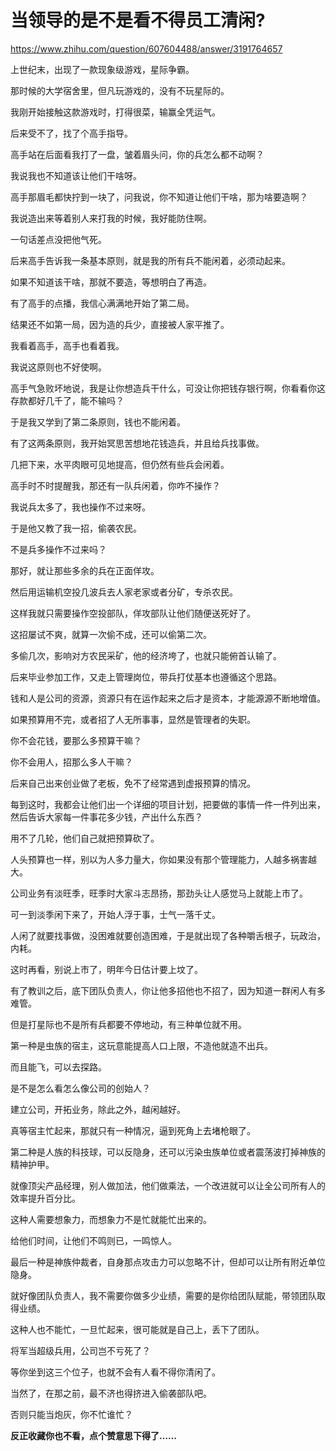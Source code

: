# 当领导的是不是看不得员工清闲?

https://www.zhihu.com/question/607604488/answer/3191764657

上世纪末，出现了一款现象级游戏，星际争霸。

那时候的大学宿舍里，但凡玩游戏的，没有不玩星际的。

我刚开始接触这款游戏时，打得很菜，输赢全凭运气。

后来受不了，找了个高手指导。

高手站在后面看我打了一盘，皱着眉头问，你的兵怎么都不动啊？

我说我也不知道该让他们干啥呀。

高手那眉毛都快拧到一块了，问我说，你不知道让他们干啥，那为啥要造啊？

我说造出来等着别人来打我的时候，我好能防住啊。

一句话差点没把他气死。

后来高手告诉我一条基本原则，就是我的所有兵不能闲着，必须动起来。

如果不知道该干啥，那就不要造，等想明白了再造。

有了高手的点播，我信心满满地开始了第二局。

结果还不如第一局，因为造的兵少，直接被人家平推了。

我看着高手，高手也看着我。

我说这原则也不好使啊。

高手气急败坏地说，我是让你想造兵干什么，可没让你把钱存银行啊，你看看你这存款都好几千了，能不输吗？

于是我又学到了第二条原则，钱也不能闲着。

有了这两条原则，我开始冥思苦想地花钱造兵，并且给兵找事做。

几把下来，水平肉眼可见地提高，但仍然有些兵会闲着。

高手时不时提醒我，那还有一队兵闲着，你咋不操作？

我说兵太多了，我也操作不过来呀。

于是他又教了我一招，偷袭农民。

不是兵多操作不过来吗？

那好，就让那些多余的兵在正面佯攻。

然后用运输机空投几波兵去人家老家或者分矿，专杀农民。

这样我就只需要操作空投部队，佯攻部队让他们随便送死好了。

这招屡试不爽，就算一次偷不成，还可以偷第二次。

多偷几次，影响对方农民采矿，他的经济垮了，也就只能俯首认输了。

后来毕业参加工作，又走上管理岗位，带兵打仗基本也遵循这个思路。

钱和人是公司的资源，资源只有在运作起来之后才是资本，才能源源不断地增值。

如果预算用不完，或者招了人无所事事，显然是管理者的失职。

你不会花钱，要那么多预算干嘛？

你不会用人，招那么多人干嘛？

后来自己出来创业做了老板，免不了经常遇到虚报预算的情况。

每到这时，我都会让他们出一个详细的项目计划，把要做的事情一件一件列出来，然后告诉大家每一件事花多少钱，产出什么东西？

用不了几轮，他们自己就把预算砍了。

人头预算也一样，别以为人多力量大，你如果没有那个管理能力，人越多祸害越大。

公司业务有淡旺季，旺季时大家斗志昂扬，那劲头让人感觉马上就能上市了。

可一到淡季闲下来了，开始人浮于事，士气一落千丈。

人闲了就要找事做，没困难就要创造困难，于是就出现了各种嚼舌根子，玩政治，内耗。

这时再看，别说上市了，明年今日估计要上坟了。

有了教训之后，底下团队负责人，你让他多招他也不招了，因为知道一群闲人有多难管。

但是打星际也不是所有兵都要不停地动，有三种单位就不用。

第一种是虫族的宿主，这玩意能提高人口上限，不造他就造不出兵。

而且能飞，可以去探路。

是不是怎么看怎么像公司的创始人？

建立公司，开拓业务，除此之外，越闲越好。

真等宿主忙起来，那就只有一种情况，逼到死角上去堵枪眼了。

第二种是人族的科技球，可以反隐身，还可以污染虫族单位或者震荡波打掉神族的精神护甲。

就像顶尖产品经理，别人做加法，他们做乘法，一个改进就可以让全公司所有人的效率提升百分比。

这种人需要想象力，而想象力不是忙就能忙出来的。

给他们时间，让他们不鸣则已，一鸣惊人。

最后一种是神族仲裁者，自身那点攻击力可以忽略不计，但却可以让所有附近单位隐身。

就好像团队负责人，我不需要你做多少业绩，需要的是你给团队赋能，带领团队取得业绩。

这种人也不能忙，一旦忙起来，很可能就是自己上，丢下了团队。

将军当超级兵用，公司岂不亏死了？

等你坐到这三个位子，也就不会有人看不得你清闲了。

当然了，在那之前，最不济也得挤进入偷袭部队吧。

否则只能当炮灰，你不忙谁忙？

**反正收藏你也不看，点个赞意思下得了……**